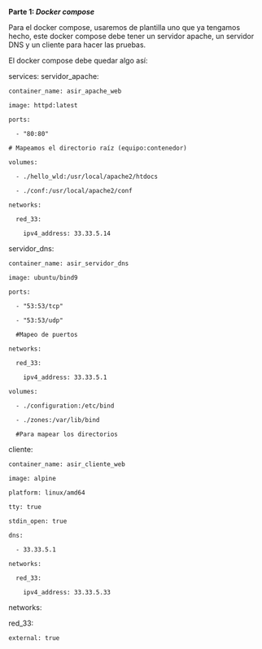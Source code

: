 **Parte 1: _Docker compose_**

Para el docker compose, usaremos de plantilla uno que ya tengamos hecho, este docker compose debe tener un servidor apache, un servidor DNS y un cliente para hacer las pruebas.


El docker compose debe quedar algo así: 

services:
  servidor_apache:

    container_name: asir_apache_web

    image: httpd:latest

    ports:

      - "80:80"

    # Mapeamos el directorio raíz (equipo:contenedor)  

    volumes:

      - ./hello_wld:/usr/local/apache2/htdocs

      - ./conf:/usr/local/apache2/conf   

    networks:

      red_33:

        ipv4_address: 33.33.5.14

  servidor_dns:

    container_name: asir_servidor_dns

    image: ubuntu/bind9

    ports:

      - "53:53/tcp"

      - "53:53/udp"

      #Mapeo de puertos

    networks:

      red_33:

        ipv4_address: 33.33.5.1

    volumes:

      - ./configuration:/etc/bind

      - ./zones:/var/lib/bind

      #Para mapear los directorios

  cliente:

    container_name: asir_cliente_web

    image: alpine

    platform: linux/amd64

    tty: true

    stdin_open: true

    dns:

      - 33.33.5.1

    networks:

      red_33:

        ipv4_address: 33.33.5.33


networks:

  red_33:

    external: true
